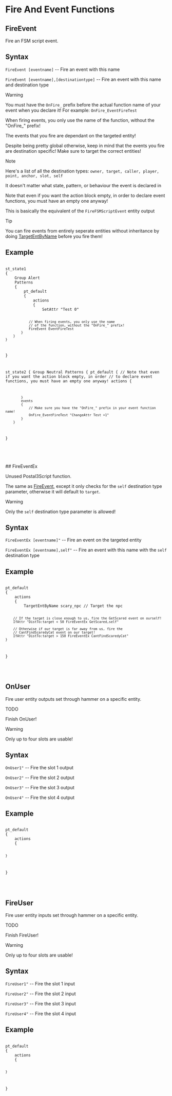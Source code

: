 # Fire And Event Functions

## FireEvent
<p>Fire an FSM script event.</p>

<h2>Syntax</h2>
<p><code class="language-js">FireEvent [eventname]</code> -- Fire an event with this name</p>
<p><code class="language-js">FireEvent [eventname],[destinationtype]</code> -- Fire an event with this name and destination type</p>

<div class="admonition warning">
<p class="admonition-title">Warning</p>
<p>You must have the <code>OnFire_</code> prefix before the actual function name of your event when you declare it! For example: <code>OnFire_EventFireTest</code></p>
<p>When firing events, you only use the name of the function, without the "OnFire_" prefix!</p>
<p>The events that you fire are dependant on the targeted entity!</p>
<p>Despite being pretty global otherwise, keep in mind that the events you fire are destination specific! Make sure to target the correct entities!</p>
</div>

<div class="admonition note">
<p class="admonition-title">Note</p>
<p>Here's a list of all the destination types:
<code>owner, target, caller, player, point, anchor, slot, self</p></code>
<p>It doesn't matter what state, pattern, or behaviour the event is declared in</p>
<p>Note that even if you want the action block empty, in order to declare event functions, you must have an empty one anyway!
<p>This is basically the equivalent of the <code>FireFSMScriptEvent</code> entity output
</div>

<div class="admonition tip">
<p class="admonition-title">Tip</p>
<p>You can fire events from entirely seperate entities without inheritance by doing <a href="../../targetingfuncs/targetentbyname/">TargetEntByName</a> before you fire them!
</p>

</div>

<h2>Example</h2>
<pre><code class="language-js">
st_state1
{
	Group Alert
	Patterns
	{
		pt_default
		{
			actions
			{
				SetAttr "Test 0"

				// When firing events, you only use the name 
				// of the function, without the "OnFire_" prefix!
				FireEvent EventFireTest
			}
		}
	}
}

st_state2
{
	Group Neutral
	Patterns
	{
		pt_default
		{
			// Note that even if you want the action block empty, in order 
			// to declare event functions, you must have an empty one anyway!
			actions
			{
				
			}
			events
			{
				// Make sure you have the "OnFire_" prefix in your event function name!
				OnFire_EventFireTest "ChangeAttr Test +1"
			}
		}
}


</code></pre>

<br>
## FireEventEx

<p>Unused Postal3Script function.</p>

<p>The same as <a href="#fireevent">FireEvent</a>, except it only checks for the <code>self</code> destination type parameter, otherwise it will default to <code>target</code>.</p>

<div class="admonition warning">
<p class="admonition-title">Warning</p>
<p>Only the <code>self</code> destination type parameter is allowed!</p>
</div>

<h2>Syntax</h2>
<p><code class="language-js">FireEventEx [eventname]"</code> -- Fire an event on the targeted entity</p>
<p><code class="language-js">FireEventEx [eventname],self"</code> -- Fire an event with this name with the <code>self</code> destination type</p>

<h2>Example</h2>
<pre><code class="language-js">
pt_default
{
	actions
	{
		TargetEntByName scary_npc // Target the npc

		// If the target is close enough to us, fire the GetScared event on ourself!
		IfAttr "DistTo:target < 50 FireEventEx GetScared,self"
		
		// Otherwise if our target is far away from us, fire the
		// CantFindScaredyCat event on our target!
		IfAttr "DistTo:target > 150 FireEventEx CantFindScaredyCat"
	}
}
</code></pre>

<br>

## OnUser

<p>Fire user entity outputs set through hammer on a specific entity.</p>

<div class="admonition warning">
<p class="admonition-title">TODO</p>
<p>Finish OnUser!</p>
</div>

<div class="admonition warning">
<p class="admonition-title">Warning</p>
<p>Only up to four slots are usable!</p>
</div>

<h2>Syntax</h2>
<p><code class="language-js">OnUser1"</code> -- Fire the slot 1 output</p>
<p><code class="language-js">OnUser2"</code> -- Fire the slot 2 output</p>
<p><code class="language-js">OnUser3"</code> -- Fire the slot 3 output</p>
<p><code class="language-js">OnUser4"</code> -- Fire the slot 4 output</p>

<h2>Example</h2>
<pre><code class="language-js">
pt_default
{
	actions
	{
		
	}
}
</code></pre>

<br>

## FireUser

<p>Fire user entity inputs set through hammer on a specific entity.</p>

<div class="admonition warning">
<p class="admonition-title">TODO</p>
<p>Finish FireUser!</p>
</div>

<div class="admonition warning">
<p class="admonition-title">Warning</p>
<p>Only up to four slots are usable!</p>
</div>

<h2>Syntax</h2>
<p><code class="language-js">FireUser1"</code> -- Fire the slot 1 input</p>
<p><code class="language-js">FireUser2"</code> -- Fire the slot 2 input</p>
<p><code class="language-js">FireUser3"</code> -- Fire the slot 3 input</p>
<p><code class="language-js">FireUser4"</code> -- Fire the slot 4 input</p>

<h2>Example</h2>
<pre><code class="language-js">
pt_default
{
	actions
	{
		
	}
}
</code></pre>